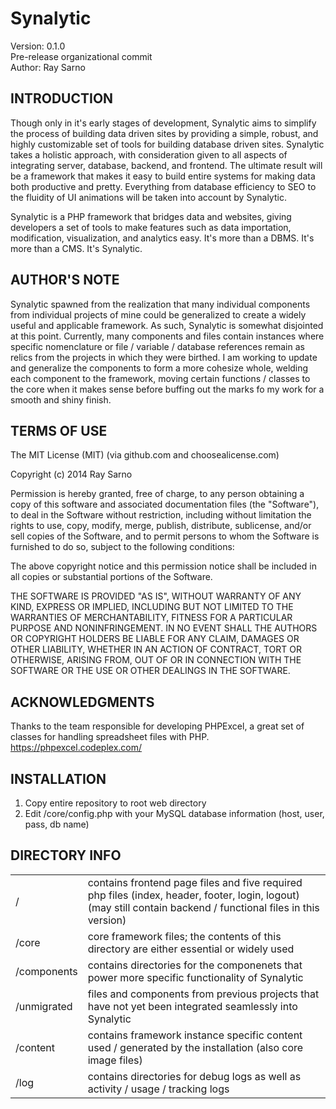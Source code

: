 Synalytic
=============

Version: 0.1.0<br />
Pre-release organizational commit<br />
Author: Ray Sarno<br />

INTRODUCTION
-------------

Though only in it's early stages of development, Synalytic aims to simplify the process of building data driven sites by providing a simple, robust, and highly customizable set of tools for building database driven sites.  Synalytic takes a holistic approach, with consideration given to all aspects of integrating server, database, backend, and frontend.  The ultimate result will be a framework that makes it easy to build entire systems for making data both productive and pretty.  Everything from database efficiency to SEO to the fluidity of UI animations will be taken into account by Synalytic.   

Synalytic is a PHP framework that bridges data and websites, giving developers a set of tools to make features such as data importation, modification, visualization, and analytics easy.  It's more than a DBMS.  It's more than a CMS.  It's Synalytic.


AUTHOR'S NOTE
-------------

Synalytic spawned from the realization that many individual components from individual projects of mine could be generalized to create a widely useful and applicable framework.  As such, Synalytic is somewhat disjointed at this point.  Currently, many components and files contain instances where specific nomenclature or file / variable / database references remain as relics from the projects in which they were birthed.  I am working to update and generalize the components to form a more cohesize whole, welding each component to the framework, moving certain functions / classes to the core when it makes sense before buffing out the marks fo my work for a smooth and shiny finish.


TERMS OF USE 
-------------

The MIT License (MIT)
(via github.com and choosealicense.com)

Copyright (c) 2014 Ray Sarno

Permission is hereby granted, free of charge, to any person obtaining a copy
of this software and associated documentation files (the "Software"), to deal
in the Software without restriction, including without limitation the rights
to use, copy, modify, merge, publish, distribute, sublicense, and/or sell
copies of the Software, and to permit persons to whom the Software is
furnished to do so, subject to the following conditions:

The above copyright notice and this permission notice shall be included in all
copies or substantial portions of the Software.

THE SOFTWARE IS PROVIDED "AS IS", WITHOUT WARRANTY OF ANY KIND, EXPRESS OR
IMPLIED, INCLUDING BUT NOT LIMITED TO THE WARRANTIES OF MERCHANTABILITY,
FITNESS FOR A PARTICULAR PURPOSE AND NONINFRINGEMENT. IN NO EVENT SHALL THE
AUTHORS OR COPYRIGHT HOLDERS BE LIABLE FOR ANY CLAIM, DAMAGES OR OTHER
LIABILITY, WHETHER IN AN ACTION OF CONTRACT, TORT OR OTHERWISE, ARISING FROM,
OUT OF OR IN CONNECTION WITH THE SOFTWARE OR THE USE OR OTHER DEALINGS IN THE
SOFTWARE.


ACKNOWLEDGMENTS
-------------

Thanks to the team responsible for developing PHPExcel, a great set of classes for handling spreadsheet files with PHP. 
https://phpexcel.codeplex.com/ 


INSTALLATION
-------------

1. Copy entire repository to root web directory
2. Edit /core/config.php with your MySQL database information (host, user, pass, db name)


DIRECTORY INFO
-------------

<table>
	<tr>
		<td>
			/
		</td>
		<td>
			contains frontend page files and five required php files (index, header, footer, login, logout) (may still contain backend / functional files in this version)
		</td>
	</tr>
	<tr>
		<td>
			/core
		</td>
		<td>
			core framework files; the contents of this directory are either essential or widely used
		</td>
	</tr>
	<tr>
		<td>
			/components
		</td>
		<td>
			contains directories for the componenets that power more specific functionality of Synalytic
		</td>
	</tr>
	<tr>
		<td>
			/unmigrated
		</td>
		<td>
			files and components from previous projects that have not yet been integrated seamlessly into Synalytic
		</td>
	</tr>
	<tr>
		<td>
			/content
		</td>
		<td>
			contains framework instance specific content used / generated by the installation (also core image files)
		</td>
	</tr>
	<tr>
		<td>
			/log
		</td>
		<td>
			contains directories for debug logs as well as activity / usage / tracking logs
		</td>
	</tr>
</table>



